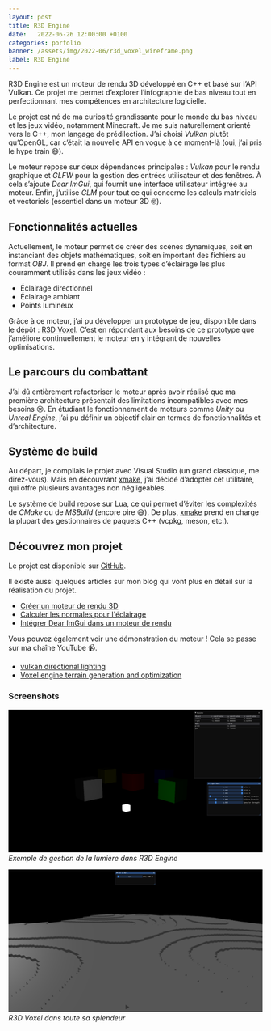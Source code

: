 ```yaml
---
layout: post
title: R3D Engine
date:   2022-06-26 12:00:00 +0100
categories: porfolio
banner: /assets/img/2022-06/r3d_voxel_wireframe.png
label: R3D Engine
---
```


R3D Engine est un moteur de rendu 3D développé en C++ et basé sur l’API Vulkan.
Ce projet me permet d’explorer l’infographie de bas niveau tout en perfectionnant mes compétences en architecture logicielle.

<!--more-->

Le projet est né de ma curiosité grandissante pour le monde du bas niveau et les jeux vidéo, notamment Minecraft.
Je me suis naturellement orienté vers le C++, mon langage de prédilection.
J’ai choisi *Vulkan* plutôt qu’OpenGL, car c’était la nouvelle API en vogue à ce moment-là (oui, j’ai pris le hype train 😄).

Le moteur repose sur deux dépendances principales : *Vulkan* pour le rendu graphique et *GLFW* pour la gestion des entrées utilisateur et des fenêtres.
À cela s’ajoute *Dear ImGui*, qui fournit une interface utilisateur intégrée au moteur.
Enfin, j’utilise *GLM* pour tout ce qui concerne les calculs matriciels et vectoriels (essentiel dans un moteur 3D 🤓).

## Fonctionnalités actuelles

Actuellement, le moteur permet de créer des scènes dynamiques, soit en instanciant des objets mathématiques, soit en important des fichiers au format *OBJ*.
Il prend en charge les trois types d’éclairage les plus couramment utilisés dans les jeux vidéo :
- Éclairage directionnel
- Éclairage ambiant
- Points lumineux

Grâce à ce moteur, j’ai pu développer un prototype de jeu, disponible dans le dépôt : [R3D Voxel](https://github.com/MrScriptX/R3DVoxel).
C’est en répondant aux besoins de ce prototype que j’améliore continuellement le moteur en y intégrant de nouvelles optimisations.

## Le parcours du combattant

J’ai dû entièrement refactoriser le moteur après avoir réalisé que ma première architecture présentait des limitations incompatibles avec mes besoins 😢.
En étudiant le fonctionnement de moteurs comme *Unity* ou *Unreal Engine*, j’ai pu définir un objectif clair en termes de fonctionnalités et d’architecture.

## Système de build

Au départ, je compilais le projet avec Visual Studio (un grand classique, me direz-vous).
Mais en découvrant [xmake](xmake-link), j’ai décidé d’adopter cet utilitaire, qui offre plusieurs avantages non négligeables.

Le système de build repose sur Lua, ce qui permet d’éviter les complexités de *CMake* ou de *MSBuild* (encore pire 😅).
De plus, [xmake](xmake-link) prend en charge la plupart des gestionnaires de paquets C++ (vcpkg, meson, etc.).

## Découvrez mon projet

Le projet est disponible sur [GitHub](https://github.com/MrScriptX/R3D_Engine).

Il existe aussi quelques articles sur mon blog qui vont plus en détail sur la réalisation du projet.

- [Créer un moteur de rendu 3D](/devlog/2021/05/09/creer-un-moteur-de-rendu.html)
- [Calculer les normales pour l'éclairage](/devlog/2021/07/17/compute-normals.html)
- [Intégrer Dear ImGui dans un moteur de rendu](/devlog/2022/06/03/dear-imgui-moteur-maison.html)

Vous pouvez également voir une démonstration du moteur !
Cela se passe sur ma chaîne YouTube 📹.

- [vulkan directional lighting](https://youtu.be/abdZcInc1OI)
- [Voxel engine terrain generation and optimization](https://youtu.be/pQtwTTGwCJA)

### Screenshots

![Exemple 1](/assets/img/2022-06/moving_light_02.png)
*Exemple de gestion de la lumière dans R3D Engine*

![R3D Voxel](/assets/img/2022-06/r3d_voxel.png)
*R3D Voxel dans toute sa splendeur*

[xmake-link]: https://xmake.io/
